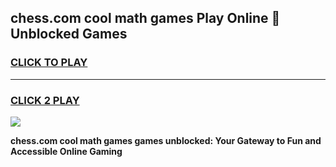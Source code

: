 
## chess.com cool math games Play Online 👋 Unblocked Games
<h3>
<a href="https://news.freeplayer.one?title=chess.com_cool_math_games&ref=17CMG">CLICK TO PLAY</a></h3>
<hr>

<h3>
<a href="https://news.freeplayer.one?title=chess.com_cool_math_games&ref=17CMG">CLICK 2 PLAY</a>
  
</h3>

<a href="https://news.freeplayer.one?title=chess.com_cool_math_games&ref=17CMG/"><img src="https://clearcache.store/games.png"></a>


**chess.com cool math games games unblocked: Your Gateway to Fun and Accessible Online Gaming**
